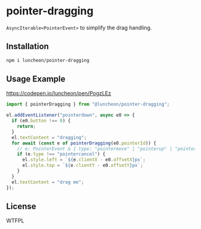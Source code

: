 # pointer-dragging

`AsyncIterable<PointerEvent>` to simplify the drag handling.

## Installation

```sh
npm i luncheon/pointer-dragging
```

## Usage Example

https://codepen.io/luncheon/pen/PogzLEz

```js
import { pointerDragging } from "@luncheon/pointer-dragging";

el.addEventListener("pointerdown", async e0 => {
  if (e0.button !== 0) {
    return;
  }
  el.textContent = "dragging";
  for await (const e of pointerDragging(e0.pointerId)) {
    // e: PointerEvent & { type: "pointermove" | "pointerup" | "pointercancel" }
    if (e.type !== "pointercancel") {
      el.style.left = `${e.clientX - e0.offsetX}px`;
      el.style.top = `${e.clientY - e0.offsetY}px`;
    }
  }
  el.textContent = "drag me";
});
```

## License

WTFPL
